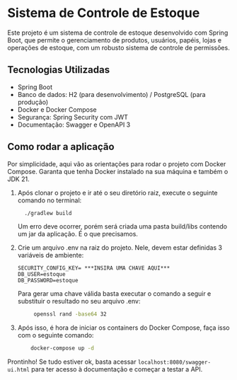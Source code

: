# Sistema de Controle de Estoque

Este projeto é um sistema de controle de estoque desenvolvido com Spring Boot, que permite o gerenciamento de produtos, usuários, papéis, lojas e operações de estoque, com um robusto sistema de controle de permissões.


## Tecnologias Utilizadas

- Spring Boot
- Banco de dados: H2 (para desenvolvimento) / PostgreSQL (para produção)
- Docker e Docker Compose
- Segurança: Spring Security com JWT
- Documentação: Swagger e OpenAPI 3


## Como rodar a aplicação
Por simplicidade, aqui vão as orientações para rodar o projeto com Docker Compose. Garanta que tenha Docker instalado na sua máquina
e também o JDK 21.

1. Após clonar o projeto e ir até o seu diretório raiz, execute o seguinte comando no terminal:

    ```bash
      ./gradlew build
     ``` 

    Um erro deve ocorrer, porém será criada uma pasta build/libs contendo um jar da aplicação. É o que precisamos.

2. Crie um arquivo .env na raiz do projeto. Nele, devem estar definidas 3 variáveis de ambiente:
    ```
   SECURITY_CONFIG_KEY= ***INSIRA UMA CHAVE AQUI***
   DB_USER=estoque
   DB_PASSWORD=estoque
    ```
   
    Para gerar uma chave válida basta executar o comando a seguir e substituir o resultado no seu arquivo .env:
   ```bash
        openssl rand -base64 32
    ```

3. Após isso, é hora de iniciar os containers do Docker Compose, faça isso com o seguinte comando:

    ```bash
        docker-compose up -d
   ```
   
Prontinho! Se tudo estiver ok, basta acessar `localhost:8080/swagger-ui.html` para ter acesso à documentação e começar a testar a API.